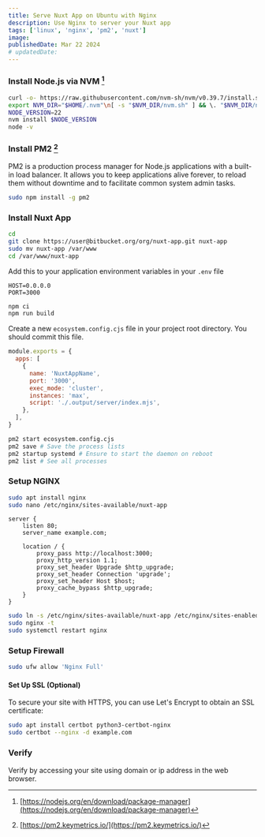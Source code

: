 ```yaml
---
title: Serve Nuxt App on Ubuntu with Nginx
description: Use Nginx to server your Nuxt app
tags: ['linux', 'nginx', 'pm2', 'nuxt']
image:
publishedDate: Mar 22 2024
# updatedDate:
---
```


### Install Node.js via NVM [^1]

[^1]: [https://nodejs.org/en/download/package-manager](https://nodejs.org/en/download/package-manager)

```bash
curl -o- https://raw.githubusercontent.com/nvm-sh/nvm/v0.39.7/install.sh | bash
export NVM_DIR="$HOME/.nvm"\n[ -s "$NVM_DIR/nvm.sh" ] && \. "$NVM_DIR/nvm.sh"
NODE_VERSION=22
nvm install $NODE_VERSION
node -v
```

### Install PM2 [^2]

[^2]: [https://pm2.keymetrics.io/](https://pm2.keymetrics.io/)

PM2 is a production process manager for Node.js applications with a built-in load balancer. It allows you to keep applications alive forever, to reload them without downtime and to facilitate common system admin tasks.

```bash
sudo npm install -g pm2
```

### Install Nuxt App

```bash
cd
git clone https://user@bitbucket.org/org/nuxt-app.git nuxt-app
sudo mv nuxt-app /var/www
cd /var/www/nuxt-app
```

Add this to your application environment variables in your `.env` file

```
HOST=0.0.0.0
PORT=3000
```

```bash
npm ci
npm run build
```

Create a new `ecosystem.config.cjs` file in your project root directory. You should commit this file.

```js
module.exports = {
  apps: [
    {
      name: 'NuxtAppName',
      port: '3000',
      exec_mode: 'cluster',
      instances: 'max',
      script: './.output/server/index.mjs',
    },
  ],
}
```

```bash
pm2 start ecosystem.config.cjs
pm2 save # Save the process lists
pm2 startup systemd # Ensure to start the daemon on reboot
pm2 list # See all processes
```

### Setup NGINX

```bash
sudo apt install nginx
sudo nano /etc/nginx/sites-available/nuxt-app
```

```nginx
server {
    listen 80;
    server_name example.com;

    location / {
        proxy_pass http://localhost:3000;
        proxy_http_version 1.1;
        proxy_set_header Upgrade $http_upgrade;
        proxy_set_header Connection 'upgrade';
        proxy_set_header Host $host;
        proxy_cache_bypass $http_upgrade;
    }
}
```

```bash
sudo ln -s /etc/nginx/sites-available/nuxt-app /etc/nginx/sites-enabled/
sudo nginx -t
sudo systemctl restart nginx
```

### Setup Firewall

```bash
sudo ufw allow 'Nginx Full'
```

#### Set Up SSL (Optional)

To secure your site with HTTPS, you can use Let's Encrypt to obtain an SSL certificate:

```bash
sudo apt install certbot python3-certbot-nginx
sudo certbot --nginx -d example.com
```

### Verify

Verify by accessing your site using domain or ip address in the web browser.
